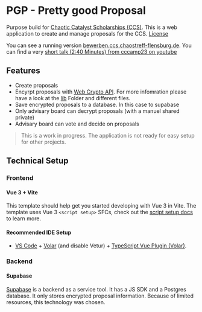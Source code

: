 # PGP - Pretty good Proposal

Purpose build for [Chaotic Catalyst Scholarships (CCS)](https://ccs.chaostreff-flensburg.de/). This is a web application to create and manage proposals for the CCS. [License](./LICENSE)

You can see a running version [bewerben.ccs.chaostreff-flensburg.de](https://bewerben.ccs.chaostreff-flensburg.de/#/). You can find a very [short talk (2:40 Minutes) from cccamp23 on youtube](https://youtu.be/y4a9_POxGws?si=DWvt5urfD1hWnc-6)

## Features
- Create proposals
- Encyrpt proposals with [Web Crypto API](https://developer.mozilla.org/en-US/docs/Web/API/Web_Crypto_API). For more infomration please have a look at the [lib](./src/lib/) Folder and different files. 
- Save encrypted proposals to a database. In this case to supabase
- Only advisary board can decrypt proposals (with a manuel shared private)
- Advisary board can vote and decide on proposals

> This is a work in progress. The application is not ready for easy setup for other projects.

## Technical Setup
### Frontend
#### Vue 3 + Vite

This template should help get you started developing with Vue 3 in Vite. The template uses Vue 3 `<script setup>` SFCs, check out the [script setup docs](https://v3.vuejs.org/api/sfc-script-setup.html#sfc-script-setup) to learn more.

#### Recommended IDE Setup

- [VS Code](https://code.visualstudio.com/) + [Volar](https://marketplace.visualstudio.com/items?itemName=Vue.volar) (and disable Vetur) + [TypeScript Vue Plugin (Volar)](https://marketplace.visualstudio.com/items?itemName=Vue.vscode-typescript-vue-plugin).

### Backend
#### Supabase
[Supabase](https://supabase.com/) is a backend as a service tool. It has a JS SDK and a Postgres database. It only stores encrypted proposal information. Because of limited resources, this technology was chosen.